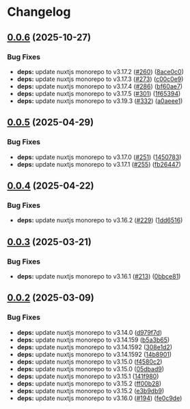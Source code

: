 # Changelog

## [0.0.6](https://github.com/gbicou/nuxt-fontawesome/compare/nuxt-fontawesome-playground-v0.0.5...nuxt-fontawesome-playground-v0.0.6) (2025-10-27)


### Bug Fixes

* **deps:** update nuxtjs monorepo to v3.17.2 ([#260](https://github.com/gbicou/nuxt-fontawesome/issues/260)) ([8ace0c0](https://github.com/gbicou/nuxt-fontawesome/commit/8ace0c08b9f82f7cf144821a516fd21e054bda3a))
* **deps:** update nuxtjs monorepo to v3.17.3 ([#273](https://github.com/gbicou/nuxt-fontawesome/issues/273)) ([c00c0e9](https://github.com/gbicou/nuxt-fontawesome/commit/c00c0e90071e550a930d4502298b2c6878d6a67e))
* **deps:** update nuxtjs monorepo to v3.17.4 ([#286](https://github.com/gbicou/nuxt-fontawesome/issues/286)) ([bf60ae7](https://github.com/gbicou/nuxt-fontawesome/commit/bf60ae70772855df34bf040a05686329f9e87025))
* **deps:** update nuxtjs monorepo to v3.17.5 ([#301](https://github.com/gbicou/nuxt-fontawesome/issues/301)) ([1f65394](https://github.com/gbicou/nuxt-fontawesome/commit/1f65394a13adaae24ccf4d2ef04536c6e2ad47f7))
* **deps:** update nuxtjs monorepo to v3.19.3 ([#332](https://github.com/gbicou/nuxt-fontawesome/issues/332)) ([a0aeee1](https://github.com/gbicou/nuxt-fontawesome/commit/a0aeee109aa1343e6f8a5b090a939f8c32c20191))

## [0.0.5](https://github.com/gbicou/nuxt-fontawesome/compare/nuxt-fontawesome-playground-v0.0.4...nuxt-fontawesome-playground-v0.0.5) (2025-04-29)


### Bug Fixes

* **deps:** update nuxtjs monorepo to v3.17.0 ([#251](https://github.com/gbicou/nuxt-fontawesome/issues/251)) ([1450783](https://github.com/gbicou/nuxt-fontawesome/commit/1450783df505d0ad3cd383269574495717a68fd9))
* **deps:** update nuxtjs monorepo to v3.17.1 ([#255](https://github.com/gbicou/nuxt-fontawesome/issues/255)) ([fb26447](https://github.com/gbicou/nuxt-fontawesome/commit/fb264476984f88b575b4920ff141c4b71ca1ad5c))

## [0.0.4](https://github.com/gbicou/nuxt-fontawesome/compare/nuxt-fontawesome-playground-v0.0.3...nuxt-fontawesome-playground-v0.0.4) (2025-04-22)


### Bug Fixes

* **deps:** update nuxtjs monorepo to v3.16.2 ([#229](https://github.com/gbicou/nuxt-fontawesome/issues/229)) ([1dd6516](https://github.com/gbicou/nuxt-fontawesome/commit/1dd6516ebd2925e234153d6a8b826b310cab5667))

## [0.0.3](https://github.com/gbicou/nuxt-fontawesome/compare/nuxt-fontawesome-playground-v0.0.2...nuxt-fontawesome-playground-v0.0.3) (2025-03-21)


### Bug Fixes

* **deps:** update nuxtjs monorepo to v3.16.1 ([#213](https://github.com/gbicou/nuxt-fontawesome/issues/213)) ([0bbce81](https://github.com/gbicou/nuxt-fontawesome/commit/0bbce811438a70f380370bab98ef9eb6c231f929))

## [0.0.2](https://github.com/gbicou/nuxt-fontawesome/compare/nuxt-fontawesome-playground-v0.0.1...nuxt-fontawesome-playground-v0.0.2) (2025-03-09)


### Bug Fixes

* **deps:** update nuxtjs monorepo to v3.14.0 ([d979f7d](https://github.com/gbicou/nuxt-fontawesome/commit/d979f7de43a60f5bd7e330b98ee6a5a6a2bb7bbe))
* **deps:** update nuxtjs monorepo to v3.14.159 ([b5a3b65](https://github.com/gbicou/nuxt-fontawesome/commit/b5a3b659c686761e63499f76f6c343268c3fc7e6))
* **deps:** update nuxtjs monorepo to v3.14.1592 ([308e1d2](https://github.com/gbicou/nuxt-fontawesome/commit/308e1d20e6113625838e079993d6f54cd378f1c3))
* **deps:** update nuxtjs monorepo to v3.14.1592 ([14b8901](https://github.com/gbicou/nuxt-fontawesome/commit/14b890133494806b3c5895d3f7f64bc37c63ba8a))
* **deps:** update nuxtjs monorepo to v3.15.0 ([f4580c2](https://github.com/gbicou/nuxt-fontawesome/commit/f4580c25e21a9d8373e1427eae0a9ccda6654b75))
* **deps:** update nuxtjs monorepo to v3.15.0 ([05dbad9](https://github.com/gbicou/nuxt-fontawesome/commit/05dbad9fbb9d97a6c656fa03e5aaa213ab794d19))
* **deps:** update nuxtjs monorepo to v3.15.1 ([141f980](https://github.com/gbicou/nuxt-fontawesome/commit/141f980d4e847f0d07213a6eaad8181a488a3893))
* **deps:** update nuxtjs monorepo to v3.15.2 ([ff00b28](https://github.com/gbicou/nuxt-fontawesome/commit/ff00b281a40c54646112d07de46ad7dc0161908a))
* **deps:** update nuxtjs monorepo to v3.15.2 ([e3b9db9](https://github.com/gbicou/nuxt-fontawesome/commit/e3b9db96d07384b640ad7b3b27a15189a663b887))
* **deps:** update nuxtjs monorepo to v3.16.0 ([#194](https://github.com/gbicou/nuxt-fontawesome/issues/194)) ([fe0c9de](https://github.com/gbicou/nuxt-fontawesome/commit/fe0c9ded28770b22cff7668d4f6d28d765c3f9ad))
